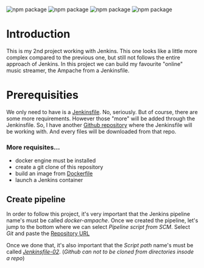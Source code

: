 ![npm package](https://img.shields.io/badge/jenkins-2.299-red.svg)
![npm package](https://img.shields.io/badge/docker-19.03.8-blue.svg)
![npm package](https://img.shields.io/badge/ampache-4.1.1-yellow.svg)
![npm package](https://img.shields.io/badge/github-1.8.3.1-orange.svg)

<h1>Introduction</h1>

This is my 2nd project working with Jenkins. This one looks like a little more complex compared to the previous one, but still not follows the entire approach of Jenkins.
In this project we can build my favourite "online" music streamer, the Ampache from a Jenkinsfile.

<h1>Prerequisities</h1>

We only need to have is a [Jenkinsfile](https://github.com/SandorJokai/Jenkins/tree/master/project-02/Jenkinsfile). No, seriously. But of course, there are some more requirements. However those "more" will be added through the Jenkinsfile.
So, I have another [Github repository](https://github.com/SandorJokai/docker/tree/master/ampache-streamer) where the Jenkinsfile will be working with.
And every files will be downloaded from that repo.

<h3>More requisites...</h3>

- docker engine must be installed
- create a git clone of this repository
- build an image from [Dockerfile](../Dockerfile)
- launch a Jenkins container

<h2>Create pipeline</h2>

In order to follow this project, it's very important that the Jenkins pipeline name's must be called *docker-ampache*. 
Once we created the pipeline, let's jump to the bottom where we can select *Pipeline script from SCM*. Select *Git* and paste the [Repository URL](https://github.com/SandorJokai/Jenkins/)

Once we done that, it's also important that the *Script path* name's must be called *[Jenkinsfile-02](https://github.com/SandorJokai/Jenkins/Jenkinsfile-02)*. (*Github can not to be cloned from directories insode a repo*)
